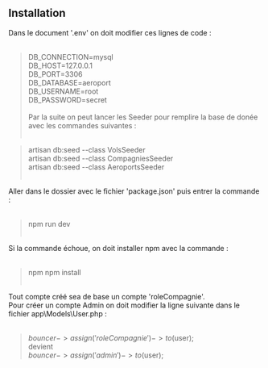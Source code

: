 ## Installation

Dans le document '.env' on doit modifier ces lignes de code :<br><br>

>DB_CONNECTION=mysql<br>
>DB_HOST=127.0.0.1<br>
>DB_PORT=3306<br>
>DB_DATABASE=aeroport<br>
>DB_USERNAME=root<br>
>DB_PASSWORD=secret
<br><br>
Par la suite on peut lancer les Seeder pour remplire la base de donée avec les commandes suivantes :<br><br>

> artisan db:seed --class VolsSeeder<br>
> artisan db:seed --class CompagniesSeeder<br>
> artisan db:seed --class AeroportsSeeder<br><br>

Aller dans le dossier avec le fichier 'package.json' puis entrer la commande : <br><br>

> npm run dev<br><br>

Si la commande échoue, on doit installer npm avec la commande : <br><br>

> npm npm install<br><br>

Tout compte créé sea de base un compte 'roleCompagnie'.<br> 
Pour créer un compte Admin on doit modifier la ligne suivante dans le fichier app\Models\User.php :<br><br>

> $bouncer->assign('roleCompagnie')->to($user); <br>
devient <br>
> $bouncer->assign('admin')->to($user); <br>



